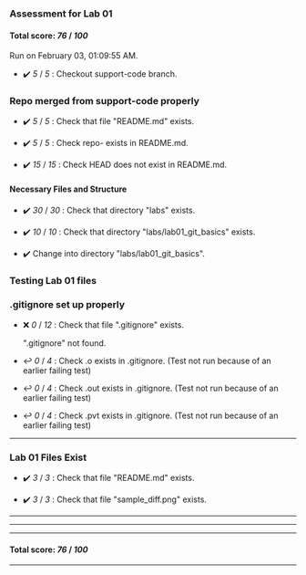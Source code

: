 ### Assessment for Lab 01

#### Total score: _76_ / _100_

Run on February 03, 01:09:55 AM.

+ :heavy_check_mark:  _5_ / _5_ :  Checkout support-code branch.




### Repo merged from support-code properly

+ :heavy_check_mark:  _5_ / _5_ :  Check that file "README.md" exists.

+ :heavy_check_mark:  _5_ / _5_ :  Check repo- exists in README.md.

+ :heavy_check_mark:  _15_ / _15_ :  Check HEAD does not exist in README.md.


#### Necessary Files and Structure

+ :heavy_check_mark:  _30_ / _30_ :  Check that directory "labs" exists.

+ :heavy_check_mark:  _10_ / _10_ :  Check that directory "labs/lab01_git_basics" exists.

+ :heavy_check_mark:  Change into directory "labs/lab01_git_basics".


### Testing Lab 01 files


### .gitignore set up properly

+ :x:  _0_ / _12_ :  Check that file ".gitignore" exists.

     ".gitignore" not found.

+ :leftwards_arrow_with_hook:  _0_ / _4_ :  Check .o exists in .gitignore. (Test not run because of an earlier failing test)

+ :leftwards_arrow_with_hook:  _0_ / _4_ :  Check .out exists in .gitignore. (Test not run because of an earlier failing test)

+ :leftwards_arrow_with_hook:  _0_ / _4_ :  Check .pvt exists in .gitignore. (Test not run because of an earlier failing test)

---


### Lab 01 Files Exist

+ :heavy_check_mark:  _3_ / _3_ :  Check that file "README.md" exists.

+ :heavy_check_mark:  _3_ / _3_ :  Check that file "sample_diff.png" exists.

---

---

---

#### Total score: _76_ / _100_

---


